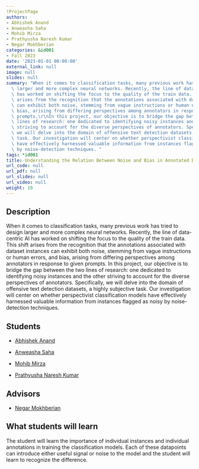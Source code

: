 ```yaml
---
!ProjectPage
authors:
- Abhishek Anand
- Anweasha Saha
- Mohib Mirza
- Prathyusha Naresh Kumar
- Negar Mokhberian
categories: &id001
- Fall 2023
date: '2023-01-01 00:00:00'
external_link: null
image: null
slides: null
summary: "When it comes to classification tasks, many previous work has tried to design\
  \ larger and more complex neural networks. Recently, the line of data-centric AI\
  \ has worked on shifting the focus to the quality of the train data. This shift\
  \ arises from the recognition that the annotations associated with dataset instances\
  \ can exhibit both noise, stemming from vague instructions or human errors, and\
  \ bias, arising from differing perspectives among annotators in response to given\
  \ prompts.\r\nIn this project, our objective is to bridge the gap between the two\
  \ lines of research: one dedicated to identifying noisy instances and the other\
  \ striving to account for the diverse perspectives of annotators. Specifically,\
  \ we will delve into the domain of offensive text detection datasets, a highly subjective\
  \ task. Our investigation will center on whether perspectivist classification models\
  \ have effectively harnessed valuable information from instances flagged as noisy\
  \ by noise-detection techniques. "
tags: *id001
title: Understanding the Relation Between Noise and Bias in Annotated Datasets
url_code: null
url_pdf: null
url_slides: null
url_video: null
weight: 10
---
```

## Description

When it comes to classification tasks, many previous work has tried to design larger and more complex neural networks. Recently, the line of data-centric AI has worked on shifting the focus to the quality of the train data. This shift arises from the recognition that the annotations associated with dataset instances can exhibit both noise, stemming from vague instructions or human errors, and bias, arising from differing perspectives among annotators in response to given prompts.
In this project, our objective is to bridge the gap between the two lines of research: one dedicated to identifying noisy instances and the other striving to account for the diverse perspectives of annotators. Specifically, we will delve into the domain of offensive text detection datasets, a highly subjective task. Our investigation will center on whether perspectivist classification models have effectively harnessed valuable information from instances flagged as noisy by noise-detection techniques. 





## Students

* [Abhishek Anand](../../../author/abhishek-anand)

* [Anweasha Saha](../../../author/anweasha-saha)

* [Mohib Mirza](../../../author/mohib-mirza)

* [Prathyusha Naresh Kumar](../../../author/prathyusha-naresh-kumar)

## Advisors

* [Negar Mokhberian](../../../author/negar-mokhberian)

## What students will learn

The student will learn the importance of individual instances and individual annotations in training the classification models. Each of these datapoints can introduce either useful signal or noise to the model and the student will learn to recognize the difference. 